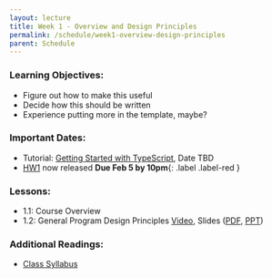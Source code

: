 ```yaml
---
layout: lecture
title: Week 1 - Overview and Design Principles
permalink: /schedule/week1-overview-design-principles
parent: Schedule
---
```

### Learning Objectives:
* Figure out how to make this useful
* Decide how this should be written
* Experience putting more in the template, maybe?

### Important Dates:
* Tutorial: [Getting Started with TypeScript](#), Date TBD
* [HW1](/assignments/hw1) now released **Due Feb 5 by 10pm**{: .label .label-red }

### Lessons:
* 1.1: Course Overview
* 1.2: General Program Design Principles [Video](#), Slides ([PDF](#), [PPT](/Slides/Lesson%201.2%20General%20Program%20Design%20Principles.pptx))

### Additional Readings:
* [Class Syllabus](https://neu-se.github.io/CS4530-CS5500-Spring-2021/)
